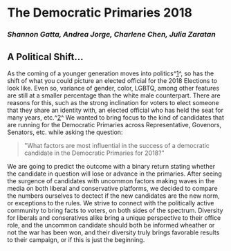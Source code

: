 # The Democratic Primaries 2018
### _Shannon Gatta, Andrea Jorge, Charlene  Chen, Julia Zaratan_

## A Political Shift...

As the coming of a younger generation moves into politics^[1](https://fivethirtyeight.com/features/democrats-primaries-candidates-demographics/)^, so has the shift of what you could picture an elected official for the 2018 Elections to look like. Even so, variance of gender, color, LGBTQ, among other features are still at a smaller percentage than the white male counterpart. There are reasons for this, such as the strong inclination for voters to elect someone that they share an identity with, an elected official who has held the seat for many years, etc.^[2](https://www.vox.com/polyarchy/2016/8/30/12697920/race-dividing-american-politics)^ We wanted to bring focus to the kind of candidates that are running for the Democratic Primaries across Representative, Govenors, Senators, etc. while asking the question:

> "What factors are most influential in the success of a democratic candidate in the Democratic Primaries for 2018?"

We are going to predict the outcome with a binary return stating whether the candidate in question will lose or advance in the primaries. After seeing the surgence of candidates with uncommon factors making waves in the media on both liberal and conservative platforms, we decided to compare the numbers ourselves to dectect if the new candidates are the new norm, or exceptions to the rules. We strive to connect with the politically active community to bring facts to voters, on both sides of the spectrum. Diversity for liberals and conseratives alike bring a unique perspective to their office role, and the uncommon candidate should both be informed wheather or not the war has been won, and their diversity truly brings favorable results to their campaign, or if this is just the beginning.
